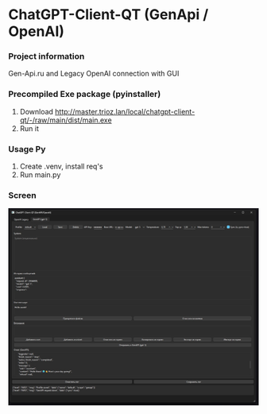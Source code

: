 # ChatGPT-Client-QT (GenApi / OpenAI)

### Project information
Gen-Api.ru and Legacy OpenAI connection with GUI

### Precompiled Exe package (pyinstaller)

1. Download http://master.trioz.lan/local/chatgpt-client-qt/-/raw/main/dist/main.exe
2. Run it

### Usage Py

1. Create .venv, install req's
2. Run main.py

### Screen
![cover](screen.jpg)